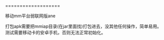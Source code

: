 ===================

移动mm平台弱联网版ane  

打包apk需要把mmiap目录(在jar里面找)打包进去，没其他任何操作，简单易用。
测试需要移动卡的安卓手机，否则无法正常初始化。